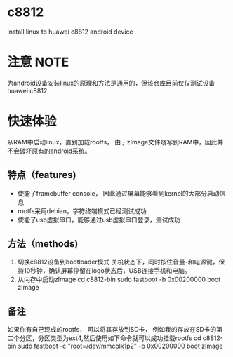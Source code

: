 # c8812
install linux to huawei c8812 android device

# 注意 NOTE
为android设备安装linux的原理和方法是通用的，但该仓库目前仅仅测试设备huawei c8812

# 快速体验 
从RAM中启动linux，直到加载rootfs， 由于zImage文件烧写到RAM中，因此并不会破坏原有的android系统。

## 特点（features)
- 使能了framebuffer console， 因此通过屏幕能够看到kernel的大部分启动信息
- rootfs采用debian，字符终端模式已经测试成功
- 使能了usb虚拟串口，能够通过usb虚拟串口登录，测试成功

## 方法（methods)
1. 切换c8812设备到bootloader模式
		关机状态下，同时按住音量-和电源键，保持10秒钟，确认屏幕停留在logo状态后，USB连接手机和电脑。
2. 从内存中启动zImage
		cd c8812-bin
		sudo fastboot -b 0x00200000 boot zImage

## 备注
如果你有自己现成的rootfs， 可以将其存放到SD卡， 例如我的存放在SD卡的第二个分区，分区类型为ext4,然后使用如下命令就可以成功挂载rootfs
		cd c8812-bin
		sudo fastboot -c "root=/dev/mmcblk1p2" -b 0x00200000 boot zImage
